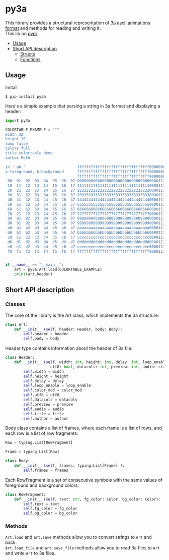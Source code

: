 # py3a
This library provides a structural representation of [3a ascii animations format](https://github.com/DomesticMoth/3a) and methods for reading and writing it.  
This lib on [pypi](https://pypi.org/project/py3a) 
- [Usage](#usage)
- [Short API description](#short-api-description)
  - [Structs](#structs)
  - [Functions](#functions)
## Usage
Install  
```
$ pip install py3a
```
Here's a simple example that parsing a string in 3a format and displaying a header:  
```python
import py3a

COLORTABLE_EXAMPLE = """	
width 32
height 19
loop false
colors full
title colortable demo
author Moth

in ' ab '                       ffffffffffffffffffffffffffffffff00000000000000000000000000000000
a-foreground, b-background      ffffffffffffffffffffffffffffffff00000000000000000000000000000000
                                ffffffffffffffffffffffffffffffff00000000000000000000000000000000
 00  01  02  03  04  05  06  07 0000000000000000000000000000000000001111222233334444555566667777
 10  11  12  13  14  15  16  17 1111111111111111111111111111111100001111222233334444555566667777
 20  21  22  23  24  25  26  27 2222222222222222222222222222222200001111222233334444555566667777
 30  31  32  33  34  35  36  37 3333333333333333333333333333333300001111222233334444555566667777
 40  41  42  43  44  45  46  47 4444444444444444444444444444444400001111222233334444555566667777
 50  51  52  53  54  55  56  57 5555555555555555555555555555555500001111222233334444555566667777
 60  61  62  63  64  65  66  67 6666666666666666666666666666666600001111222233334444555566667777
 70  71  72  73  74  75  76  77 7777777777777777777777777777777700001111222233334444555566667777
 80  81  82  83  84  85  86  87 8888888888888888888888888888888800001111222233334444555566667777
 90  91  92  93  94  95  96  97 9999999999999999999999999999999900001111222233334444555566667777
 a0  a1  a2  a3  a4  a5  a6  a7 aaaaaaaaaaaaaaaaaaaaaaaaaaaaaaaa00001111222233334444555566667777
 b0  b1  b2  b3  b4  b5  b6  b7 bbbbbbbbbbbbbbbbbbbbbbbbbbbbbbbb00001111222233334444555566667777
 c0  c1  c2  c3  c4  c5  c6  c7 cccccccccccccccccccccccccccccccc00001111222233334444555566667777
 d0  d1  d2  d3  d4  d5  d6  d7 dddddddddddddddddddddddddddddddd00001111222233334444555566667777
 e0  e1  e2  e3  e4  e5  e6  e7 eeeeeeeeeeeeeeeeeeeeeeeeeeeeeeee00001111222233334444555566667777
 f0  f1  f2  f3  f4  f5  f6  f7 ffffffffffffffffffffffffffffffff00001111222233334444555566667777"""


if __name__ == "__main__":
    art = py3a.Art.load(COLORTABLE_EXAMPLE)
    print(art.header)
```
## Short API description
### Classes
The core of the library is the Art class, which implements the 3a structure:  
```python
class Art:
    def __init__ (self, header: Header, body: Body):
        self.header = header
        self.body = body
```
Header type contains information about the header of 3a file:  
```python
class Header:
    def __init__ (self, width: int, height: int, delay: int, loop_enable: bool, color_mod: ColorMod,
                    utf8: bool, datacols: int, preview: int, audio: str, title: str, author: str):
        self.width = width
        self.height = height
        self.delay = delay
        self.loop_enable = loop_enable
        self.color_mod = color_mod
        self.utf8 = utf8
        self.datacols = datacols
        self.preview = preview
        self.audio = audio
        self.title = title
        self.author = author
```
Body class contains a list of frames, where each frame is a list of rows, and each row is a list of row fragments:  
```python
Row = typing.List[RowFragment]

Frame = typing.List[Row]

class Body:
    def __init__ (self, frames: typing.List[Frame] ):
        self.frames = frames
```
Each RowFragment is a set of consecutive symbols with the same values of foreground and background colors:  
```python
class RowFragment:
    def __init__ (self, text: str, fg_color: Color, bg_color: Color):
        self.text = text
        self.fg_color = fg_color
        self.bg_color = bg_color
```
### Methods
`Art.load` and `art.save` methods allow you to convert strings to `Art` and back.  
`Art.load_file` and `art.save_file` methods allow you to read 3a files to `Art` and write `Art` to 3a files.  
